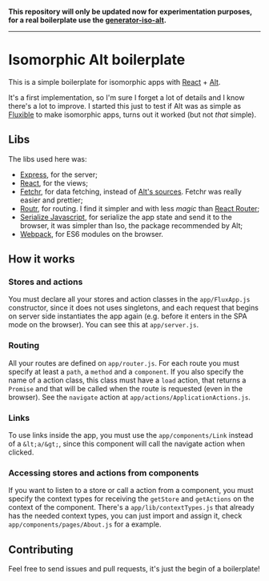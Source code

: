**This repository will only be updated now for experimentation purposes, for a real boilerplate use the [generator-iso-alt](https://www.npmjs.com/package/generator-iso-alt).**

----

# Isomorphic Alt boilerplate

This is a simple boilerplate for isomorphic apps with [React](http://facebook.github.io/react/) + [Alt](https://github.com/goatslacker/alt).

It's a first implementation, so I'm sure I forget a lot of details and I know there's a lot to improve. I started this just to test if Alt was as simple as [Fluxible](http://fluxible.io/) to make isomorphic apps, turns out it worked (but not _that_ simple).

## Libs

The libs used here was:

- [Express](http://expressjs.com/), for the server;
- [React](http://facebook.github.io/react/), for the views;
- [Fetchr](https://github.com/yahoo/fetchr), for data fetching, instead of [Alt's sources](http://alt.js.org/docs/async/). Fetchr was really easier and prettier;
- [Routr](https://github.com/yahoo/routr), for routing. I find it simpler and with less _magic_ than [React Router](https://github.com/rackt/react-router);
- [Serialize Javascript](https://github.com/yahoo/serialize-javascript), for serialize the app state and send it to the browser, it was simpler than Iso, the package recommended by Alt;
- [Webpack](https://webpack.github.io/), for ES6 modules on the browser.

## How it works

### Stores and actions

You must declare all your stores and action classes in the `app/FluxApp.js` constructor, since it does not uses singletons, and each request that begins on server side instantiates the app again (e.g. before it enters in the SPA mode on the browser). You can see this at `app/server.js`.

### Routing

All your routes are defined on `app/router.js`. For each route you must specify at least a `path`, a `method` and a `component`. If you also specify the name of a action class, this class must have a `load` action, that returns a `Promise` and that will be called when the route is requested (even in the browser). See the `navigate` action at `app/actions/ApplicationActions.js`.

### Links

To use links inside the app, you must use the `app/components/Link` instead of a `&lt;a/&gt;`, since this component will call the navigate action when clicked.

### Accessing stores and actions from components

If you want to listen to a store or call a action from a component, you must specify the context types for receiving the `getStore` and `getActions` on the context of the component. There's a `app/lib/contextTypes.js` that already has the needed context types, you can just import and assign it, check `app/components/pages/About.js` for a example.

## Contributing

Feel free to send issues and pull requests, it's just the begin of a boilerplate!
